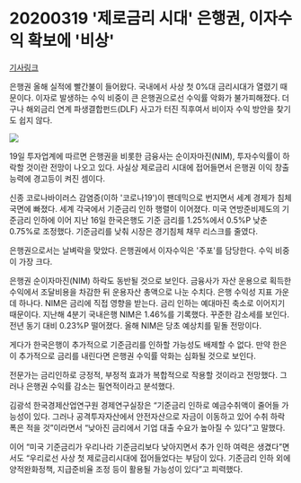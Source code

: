 # 20200319 '제로금리 시대' 은행권, 이자수익 확보에 '비상'

[기사링크](<https://news.naver.com/main/read.nhn?mode=LS2D&mid=shm&sid1=101&sid2=259&oid=030&aid=0002873543>)



은행권 올해 실적에 빨간불이 들어왔다. 국내에서 사상 첫 0%대 금리시대가 열렸기 때문이다. 이자로 발생하는 수익 비중이 큰 은행권으로선 수익률 악화가 불가피해졌다. 더구나 해외금리 연계 파생결합펀드(DLF) 사고가 터진 직후여서 비이자 수익 방안을 찾기도 쉽지 않다.



![](https://imgnews.pstatic.net/image/030/2020/03/19/0002873543_001_20200319140204476.jpg?type=w647)



  19일 투자업계에 따르면 은행권을 비롯한 금융사는 순이자마진(NIM), 투자수익률이 하락할 것이란 전망이 나오고 있다. 사실상 제로금리 시대에 접어들면서 은행권 이익 창출 능력에 경고등이 켜진 셈이다.



신종 코로나바이러스 감염증(이하 '코로나19')이 팬데믹으로 번지면서 세계 경제가 침체 국면에 빠졌다. 세계 각국에서 기준금리 인하 행렬이 이어졌다. 미국 연방준비제도의 기준금리 인하에 이어 지난 16일 한국은행도 기준 금리를 1.25%에서 0.5%P 낮춘 0.75%로 조정했다. 기준금리를 낮춰 시장은 경기침체 채무 리스크를 줄였다.



은행권으로서는 날벼락을 맞았다. 은행권에서 이자수익은 '주포'를 담당한다. 수익 비중이 가장 크다.



은행권 순이자마진(NIM) 하락도 동반될 것으로 보인다. 금융사가 자산 운용으로 획득한 수익에서 조달비용을 차감한 뒤 운용자산 총액으로 나눈 수치다. 은행 수익성 지표 가운데 하나다. NIM은 금리에 직접 영향을 받는다. 금리 인하는 예대마진 축소로 이어지기 때문이다. 지난해 4분기 국내은행 NIM은 1.46%를 기록했다. 꾸준한 감소세를 보인다. 전년 동기 대비 0.23%P 떨어졌다. 올해 NIM은 당초 예상치를 밑돌 전망이다.



게다가 한국은행이 추가적으로 기준금리를 인하할 가능성도 배제할 수 없다. 만약 한은이 추가적으로 금리를 내린다면 은행권 수익률 악화는 심화될 것으로 보인다.



전문가는 금리인하로 긍정적, 부정적 효과가 복합적으로 작용할 것이라고 전망했다. 그러나 은행권 수익률 감소는 필연적이라고 분석했다.



김광석 한국경제산업연구원 경제연구실장은 “기준금리 인하로 예금수취액이 줄어들 가능성이 있다. 그러나 공격투자자산에서 안전자산으로 자금이 이동하고 있어 수취 하락 폭은 적을 것”이라면서 “낮아진 금리에서 기업 대출 수요가 높아질 수 있다”고 말했다.



이어 “미국 기준금리가 우리나라 기준금리보다 낮아지면서 추가 인하 여력은 생겼다”면서도 “우리로선 사상 첫 제로금리시대에 접어들었다는 부담이 있다. 기준금리 인하 외에 양적완화정책, 지급준비율 조정 등이 활용될 가능성이 있다”고 피력했다.  
